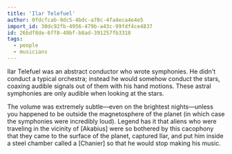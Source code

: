 ```yaml
---
title: 'Ilar Telefuel'
author: 0fdcfcab-9dc5-4bdc-a78c-4fa4eca4e4e5
import_id: 30dc92fb-4956-479b-a43c-99fdf4ce4837
id: 26bdf8de-6ff8-49bf-b8ad-391257fb3318
tags:
  - people
  - musicians
---
```

Ilar Telefuel was an abstract conductor who wrote symphonies. He didn't conduct a typical orchestra; instead he would somehow conduct the stars, coaxing audible signals out of them with his hand motions. These astral symphonies are only audible when looking at the stars.

The volume was extremely subtle—even on the brightest nights—unless you happened to be outside the magnetosphere of the planet (in which case the symphonies were incredibly loud). Legend has it that aliens who were traveling in the vicinity of [Akabius] were so bothered by this cacophony that they came to the surface of the planet, captured Ilar, and put him inside a steel chamber called a [Chanier] so that he would stop making his music.
